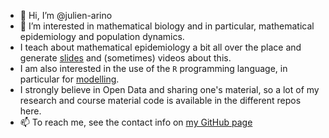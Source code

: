 - 👋 Hi, I’m @julien-arino
- 👀 I’m interested in mathematical biology and in particular, mathematical epidemiology and population dynamics.
- I teach about mathematical epidemiology a bit all over the place and generate [slides](https://julien-arino.github.io/teaching/) and (sometimes) videos about this.
- I am also interested in the use of the `R` programming language, in particular for [modelling](https://julien-arino.github.io/R-for-modellers/).
- I strongly believe in Open Data and sharing one's material, so a lot of my research and course material code is available in the different repos here.
- 📫 To reach me, see the contact info on [my GitHub page](https://julien-arino.github.io)

<!---
julien-arino/julien-arino is a ✨ special ✨ repository because its `README.md` (this file) appears on your GitHub profile.
You can click the Preview link to take a look at your changes.
--->
